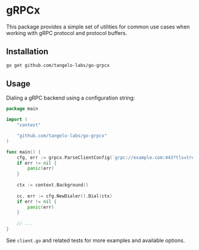 # gRPCx

This package provides a simple set of utilities for common use cases when 
working with gRPC protocol and protocol buffers.

## Installation

```bash
go get github.com/tangelo-labs/go-grpcx
```

## Usage

Dialing a gRPC backend using a configuration string:

```go
package main

import (
	"context"

	"github.com/tangelo-labs/go-grpcx"
)

func main() {
    cfg, err := grpcx.ParseClientConfig(`grpc://example.com:443?tls=true&blocking=true&timeout=10s`)
    if err != nil {
        panic(err)
    }
    
    ctx := context.Background()
    
    cc, err := cfg.NewDialer().Dial(ctx)
    if err != nil {
        panic(err)
    }
    
    // ...
}
```

See `client.go` and related tests for more examples and available options.
